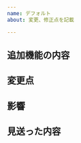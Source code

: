 ```yaml
---
name: デフォルト
about: 変更、修正点を記載

---
```


## 追加機能の内容
<!-- 例: testの導入  -->

## 変更点
<!-- 例: test関連ファイルを追加、github actionsのワークフロー設定、見た目上の変化はなし -->

## 影響
<!-- 例: スナップショットテストを行なったため、大幅なレイアウト変更の際には、スナップショットファイルの削除後にテストを行う必要がある -->

## 見送った内容
<!-- 例: axios部分のテスト実装に、調査が必要なため、pagesテストの追加は次回に行う -->

